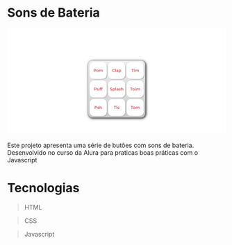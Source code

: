 # Sons de Bateria

![preview](/javascript/aluramidi-curso-arquivos-iniciais/images/Teclado%20Bateria.jpeg)

Este projeto apresenta uma série de butões com sons de bateria. Desenvolvido no curso da Alura para praticas boas práticas com o Javascript

# Tecnologias

> HTML

> CSS

> Javascript
